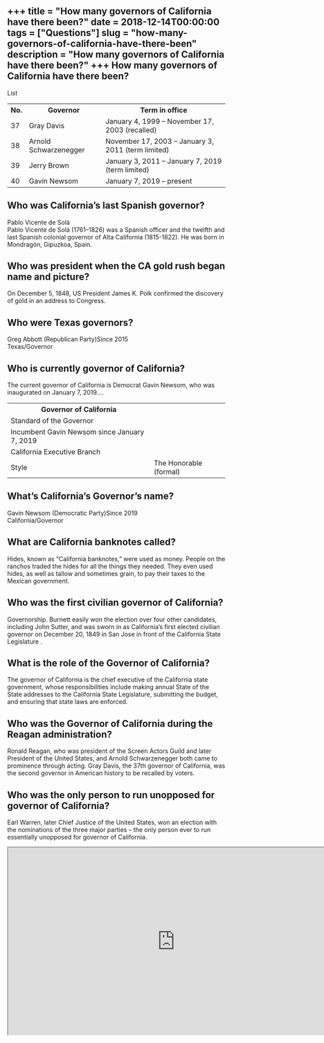+++
title = "How many governors of California have there been?"
date = 2018-12-14T00:00:00
tags = ["Questions"]
slug = "how-many-governors-of-california-have-there-been"
description = "How many governors of California have there been?"
+++
How many governors of California have there been?
-------------------------------------------------

List

<table><tr><th>No.</th><th>Governor</th><th>Term in office</th></tr><tr><td>37</td><td>Gray Davis</td><td>January 4, 1999 – November 17, 2003 (recalled)</td></tr><tr><td>38</td><td>Arnold Schwarzenegger</td><td>November 17, 2003 – January 3, 2011 (term limited)</td></tr><tr><td>39</td><td>Jerry Brown</td><td>January 3, 2011 – January 7, 2019 (term limited)</td></tr><tr><td>40</td><td>Gavin Newsom</td><td>January 7, 2019 – present</td></tr></table>

Who was California’s last Spanish governor?
-------------------------------------------

Pablo Vicente de Solá  
Pablo Vicente de Solá (1761–1826) was a Spanish officer and the twelfth and last Spanish colonial governor of Alta California (1815-1822). He was born in Mondragón, Gipuzkoa, Spain.

Who was president when the CA gold rush began name and picture?
---------------------------------------------------------------

On December 5, 1848, US President James K. Polk confirmed the discovery of gold in an address to Congress.

Who were Texas governors?
-------------------------

Greg Abbott (Republican Party)Since 2015  
Texas/Governor

Who is currently governor of California?
----------------------------------------

The current governor of California is Democrat Gavin Newsom, who was inaugurated on January 7, 2019….

<table><tr><th>Governor of California</th></tr><tr><td>Standard of the Governor</td></tr><tr><td>Incumbent Gavin Newsom since January 7, 2019</td></tr><tr><td>California Executive Branch</td></tr><tr><td>Style</td><td>The Honorable (formal)</td></tr></table>

What’s California’s Governor’s name?
------------------------------------

Gavin Newsom (Democratic Party)Since 2019  
California/Governor

What are California banknotes called?
-------------------------------------

Hides, known as “California banknotes,” were used as money. People on the ranchos traded the hides for all the things they needed. They even used hides, as well as tallow and sometimes grain, to pay their taxes to the Mexican government.

Who was the first civilian governor of California?
--------------------------------------------------

Governorship. Burnett easily won the election over four other candidates, including John Sutter, and was sworn in as California’s first elected civilian governor on December 20, 1849 in San Jose in front of the California State Legislature .

What is the role of the Governor of California?
-----------------------------------------------

The governor of California is the chief executive of the California state government, whose responsibilities include making annual State of the State addresses to the California State Legislature, submitting the budget, and ensuring that state laws are enforced.

Who was the Governor of California during the Reagan administration?
--------------------------------------------------------------------

Ronald Reagan, who was president of the Screen Actors Guild and later President of the United States, and Arnold Schwarzenegger both came to prominence through acting. Gray Davis, the 37th governor of California, was the second governor in American history to be recalled by voters.

Who was the only person to run unopposed for governor of California?
--------------------------------------------------------------------

Earl Warren, later Chief Justice of the United States, won an election with the nominations of the three major parties – the only person ever to run essentially unopposed for governor of California.

<iframe allow="accelerometer; autoplay; clipboard-write; encrypted-media; gyroscope; picture-in-picture" allowfullscreen="" class="__youtube_prefs__  epyt-is-override  no-lazyload" data-no-lazy="1" data-origheight="433" data-origwidth="770" data-skipgform_ajax_framebjll="" height="433" id="_ytid_96978" loading="lazy" src="https://www.youtube.com/embed/H89uJ26YzXE?enablejsapi=1&autoplay=0&cc_load_policy=0&cc_lang_pref=&iv_load_policy=1&loop=0&modestbranding=0&rel=1&fs=1&playsinline=0&autohide=2&theme=dark&color=red&controls=1&" title="YouTube player" width="770"></iframe>